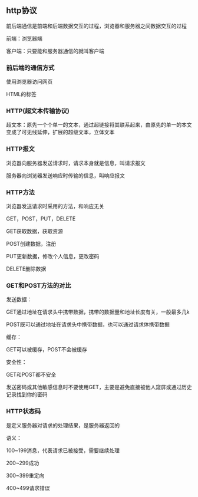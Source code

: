 ## http协议

前后端通信是前端和后端数据交互的过程，浏览器和服务器之间数据交互的过程

前端：浏览器端

客户端：只要能和服务器通信的就叫客户端

### 前后端的通信方式

使用浏览器访问网页

HTML的标签

### HTTP(超文本传输协议)

超文本：原先一个个单一的文本，通过超链接将其联系起来，由原先的单一的本文变成了可无线延伸，扩展的超级文本，立体文本

### HTTP报文

浏览器向服务器发送请求时，请求本身就是信息，叫请求报文

服务器向浏览器发送响应时传输的信息，叫响应报文

### HTTP方法

浏览器发送请求时采用的方法，和响应无关

GET，POST，PUT，DELETE

GET获取数据，获取资源

POST创建数据，注册

PUT更新数据，修改个人信息，更改密码

DELETE删除数据 

### GET和POST方法的对比

发送数据：

GET通过地址在请求头中携带数据，携带的数据量和地址长度有关，一般最多几k

POST既可以通过地址在请求头中携带数据，也可以通过请求体携带数据

缓存：

GET可以被缓存，POST不会被缓存

安全性：

GET和POST都不安全

发送密码或其他敏感信息时不要使用GET，主要是避免直接被他人窥屏或通过历史记录找到你的密码

### HTTP状态码

是定义服务器对请求的处理结果，是服务器返回的

语义：

100~199消息，代表请求已被接受，需要继续处理

200~299成功

300~399重定向

400~499请求错误  